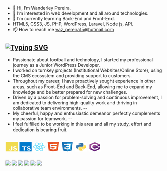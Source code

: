 - 👋 Hi, I’m Wanderley Pereira.
- 👀 I’m interested in web development and all around technologies.
- 🌱 I’m currently learning Back-End and Front-End.
- HTML5, CSS3, JS, PHP, WordPress, Laravel, Node js, API.
- 📫 How to reach me vaz_pereira15@hotmail.com

<!---
iamwanderleypereira/iamwanderleypereira is a ✨ special ✨ repository because its `README.md` (this file) appears on your GitHub profile.
You can click the Preview link to take a look at your changes.
--->


## <a href="https://git.io/typing-svg"><img src="https://readme-typing-svg.demolab.com?font=Fira+Code&pause=1000&color=F7E61D&background=FFE12D00&width=435&lines=Hi%2C+I%E2%80%99m+Wanderley+Pereira" alt="Typing SVG" /></a>

- Passionate about football and technology, I started my professional journey as a Junior WordPress Developer.
- I worked on turnkey projects (Institutional Websites/Online Store), using the CMS ecosystem and providing support to customers.
- Throughout my career, I have proactively sought experience in other areas, such as Front-End and Back-End, allowing me to expand my knowledge and be better prepared for new challenges.
- Driven by a passion for problem-solving and continuous improvement, I am dedicated to delivering high-quality work and thriving in collaborative team environments.
--
- My cheerful, happy and enthusiastic demeanor perfectly complements my passion for teamwork.
--
- I feel fulfilled to be working in this area and all my study, effort and dedication is bearing fruit.

<div style="display: inline_block"><br>
  <img align="center" alt="Rafa-Js" height="30" width="40" src="https://raw.githubusercontent.com/devicons/devicon/master/icons/javascript/javascript-plain.svg">
  <img align="center" alt="Rafa-Ts" height="30" width="40" src="https://raw.githubusercontent.com/devicons/devicon/master/icons/typescript/typescript-plain.svg">
  <img align="center" alt="Rafa-React" height="30" width="40" src="https://raw.githubusercontent.com/devicons/devicon/master/icons/react/react-original.svg">
  <img align="center" alt="Rafa-HTML" height="30" width="40" src="https://raw.githubusercontent.com/devicons/devicon/master/icons/html5/html5-original.svg">
  <img align="center" alt="Rafa-CSS" height="30" width="40" src="https://raw.githubusercontent.com/devicons/devicon/master/icons/css3/css3-original.svg">
  <img align="center" alt="Rafa-Python" height="30" width="40" src="https://raw.githubusercontent.com/devicons/devicon/master/icons/python/python-original.svg">
  <img align="center" alt="Rafa-Csharp" height="30" width="40" src="https://raw.githubusercontent.com/devicons/devicon/master/icons/csharp/csharp-original.svg">
</div>
  
  ##
 
<div> 
  <a href="https://www.youtube.com/channel/UC_-uuuZbY0AAt9CViNzvc-Q" target="_blank"><img src="https://img.shields.io/badge/YouTube-FF0000?style=for-the-badge&logo=youtube&logoColor=white" target="_blank"></a>
  <a href="https://instagram.com/rafaballerini" target="_blank"><img src="https://img.shields.io/badge/-Instagram-%23E4405F?style=for-the-badge&logo=instagram&logoColor=white" target="_blank"></a>
 	<a href="https://www.twitch.tv/rafaballerinii" target="_blank"><img src="https://img.shields.io/badge/Twitch-9146FF?style=for-the-badge&logo=twitch&logoColor=white" target="_blank"></a>
 <a href="https://discord.gg/wagxzStdcR" target="_blank"><img src="https://img.shields.io/badge/Discord-7289DA?style=for-the-badge&logo=discord&logoColor=white" target="_blank"></a> 
  <a href = "mailto:contatorafaballerini@gmail.com"><img src="https://img.shields.io/badge/-Gmail-%23333?style=for-the-badge&logo=gmail&logoColor=white" target="_blank"></a>
  <a href="https://www.linkedin.com/in/rafaella-ballerini-45875016a" target="_blank"><img src="https://img.shields.io/badge/-LinkedIn-%230077B5?style=for-the-badge&logo=linkedin&logoColor=white" target="_blank"></a> 
  
</div>
     
